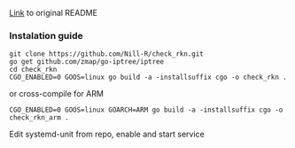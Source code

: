 [Link](https://github.com/Nill-R/check_rkn/blob/master/README.old.md "Link") to original README

### Instalation guide
```
git clone https://github.com/Nill-R/check_rkn.git
go get github.com/zmap/go-iptree/iptree
cd check_rkn
CGO_ENABLED=0 GOOS=linux go build -a -installsuffix cgo -o check_rkn .
```
or cross-compile for ARM
```
CGO_ENABLED=0 GOOS=linux GOARCH=ARM go build -a -installsuffix cgo -o check_rkn_arm .
```
Edit systemd-unit from repo, enable and start service
